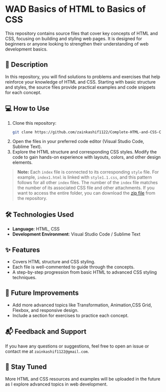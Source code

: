 # WAD Basics of HTML to Basics of CSS

This repository contains source files that cover key concepts of HTML and CSS, focusing on building and styling web pages. It is designed for beginners or anyone looking to strengthen their understanding of web development basics.

## 📝 Description

In this repository, you will find solutions to problems and exercises that help reinforce your knowledge of HTML and CSS. Starting with basic structure and styles, the source files provide practical examples and code snippets for each concept.

## 💻 How to Use

1. Clone this repository:
   ```bash
   git clone https://github.com/zainkashif1122/Complete-HTML-and-CSS-Course.git
2. Open the files in your preferred code editor (Visual Studio Code, Sublime Text).
3. Explore the HTML structure and corresponding CSS styles. Modify the code to gain hands-on experience with layouts, colors, and other design elements.

> **Note:** Each `index` file is connected to its corresponding `style` file. For example, `index1.html` is linked with `style1.1.css`, and this pattern follows for all other `index` files. The number of the `index` file matches the number of its associated CSS file and other attachments. If you want to access the entire folder, you can download the [zip file](HTML&CSS.zip) from the repository.

## 🛠 Technologies Used

- **Language**: HTML, CSS
- **Development Environment**: Visual Studio Code / Sublime Text

## ✨ Features

- Covers HTML structure and CSS styling.
- Each file is well-commented to guide through the concepts.
- A step-by-step progression from basic HTML to advanced CSS styling techniques.

## 🚀 Future Improvements

- Add more advanced topics like Transformation, Animation,CSS Grid, Flexbox, and responsive design.
- Include a section for exercises to practice each concept.

## 📬 Feedback and Support

If you have any questions or suggestions, feel free to open an issue or contact me at `zainkashif1122@gmail.com`.

## 📅 Stay Tuned

More HTML and CSS resources and examples will be uploaded in the future as I explore advanced topics in web development.
